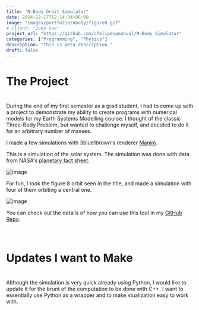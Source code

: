 ```yaml
---
title: "N-Body Orbit Simulator"
date: 2024-12-17T12:14:34+06:00
image: "images/portfolio/nbody/figure8.gif"
# client: "John Doe"
project_url: "https://github.com/cfelipesandoval/N-Body_Simulator"
categories: ["Programming", "Physics"]
description: "This is meta description."
draft: false
---
```

<h4 class="text-center" style="font-size: 30px">
The Project
</h4>

During the end of my first semester as a grad student, I had to come up with a project to demonstrate my ability to create programs with numerical models for my Earth Systems Modelling course. I thought of the classic Three-Body Problem, but wanted to challenge myself, and decided to do it for an arbitrary number of masses.

I made a few simulations with 3blue1brown's renderer [Manim](https://github.com/3b1b/manim). 

This is a simulation of the solar system. The simulation was done with data from NASA's [planetary fact sheet](https://nssdc.gsfc.nasa.gov/planetary/factsheet/).

![image](images/portfolio/nbody/SolarSystem.gif)

For fun, I took the figure 8 orbit seen in the title, and made a simulation with four of them orbiting a central one. 

![image](images/portfolio/nbody/OrbitingFig8.gif)

You can check out the details of how you can use this tool in my [GitHub Repo](https://github.com/cfelipesandoval/N-Body_Simulator). 



<h4 class="text-center" style="font-size: 30px">
<br>Updates I want to Make
</h4>

Although the simulation is very quick already using Python, I would like to update it for the brunt of the computation to be done with C++. I want to essentially use Python as a wrapper and to make viualization easy to work with.